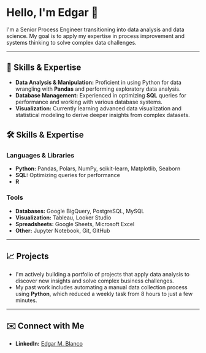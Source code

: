# Hello, I'm Edgar 👋

I'm a Senior Process Engineer transitioning into data analysis and data science. My goal is to apply my expertise in process improvement and systems thinking to solve complex data challenges.

---

## 🚀 Skills & Expertise

* **Data Analysis & Manipulation:** Proficient in using Python for data wrangling with **Pandas** and performing exploratory data analysis.
* **Database Management:** Experienced in optimizing **SQL** queries for performance and working with various database systems.
* **Visualization:** Currently learning advanced data visualization and statistical modeling to derive deeper insights from complex datasets.

## 🛠️ Skills & Expertise

### **Languages & Libraries**
* **Python:** Pandas, Polars, NumPy, scikit-learn, Matplotlib, Seaborn
* **SQL:** Optimizing queries for performance
* **R**

### **Tools**
* **Databases:** Google BigQuery, PostgreSQL, MySQL
* **Visualization:** Tableau, Looker Studio
* **Spreadsheets:** Google Sheets, Microsoft Excel
* **Other:** Jupyter Notebook, Git, GitHub

---

## 📈 Projects

* I'm actively building a portfolio of projects that apply data analysis to discover new insights and solve complex business challenges.
* My past work includes automating a manual data collection process using **Python**, which reduced a weekly task from 8 hours to just a few minutes.

---

## ✉️ Connect with Me

* **LinkedIn:** [Edgar M. Blanco](https://www.linkedin.com/in/edgar-mblanco/)
